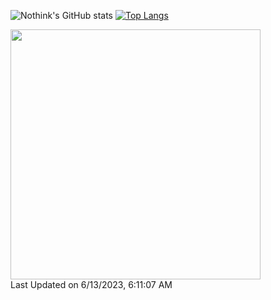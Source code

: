 ![Nothink's GitHub stats](https://github-readme-stats.vercel.app/api?username=nothink&count_private=true&show_icons=true&theme=nord)
[![Top Langs](https://github-readme-stats.vercel.app/api/top-langs/?username=nothink&layout=compact&count_private=true&show_icons=true&theme=nord)](https://github.com/anuraghazra/github-readme-stats)

<!--START_SECTION:lapras-card-->
<a href="https://lapras.com/public/nothink" target="_blank" rel="noopener noreferrer"><img src="https://lapras-card-generator.vercel.app/api/svg?e=3.51&b=3.72&i=3.39&b1=%23020E27&b2=%230E5593&i1=%23030E21&i2=%231688BF&l=en" width="400" ></a>  
Last Updated on 6/13/2023, 6:11:07 AM
<!--END_SECTION:lapras-card-->
